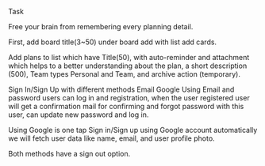 Task

Free your brain from remembering every planning detail.

First, add board title(3~50) under board add with list add cards.

Add plans to list which have Title(50), with auto-reminder and attachment which helps to a better understanding about the plan, a short description (500), Team types Personal and Team, and archive action (temporary).

Sign In/Sign Up with different methods
Email
Google
Using Email and password users can log in and registration, when the user registered user will get a confirmation mail for confirming and forgot password with this user, can update new password and log in.

Using Google is one tap Sign in/Sign up using Google account automatically we will fetch user data like name, email, and user profile photo.

Both methods have a sign out option.
